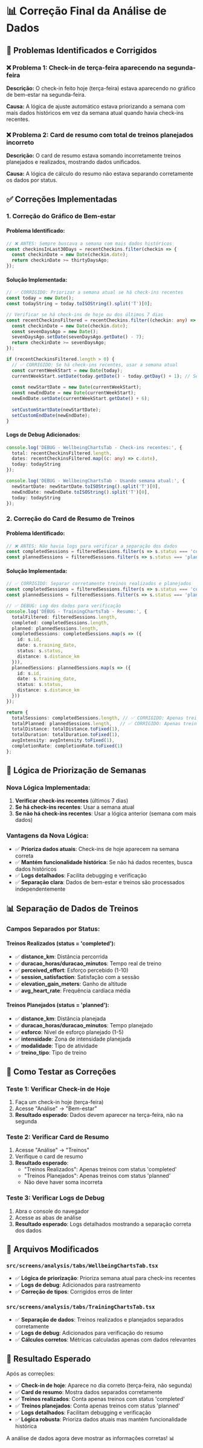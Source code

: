 # 📊 Correção Final da Análise de Dados

## 🎯 Problemas Identificados e Corrigidos

### ❌ **Problema 1: Check-in de terça-feira aparecendo na segunda-feira**
**Descrição:** O check-in feito hoje (terça-feira) estava aparecendo no gráfico de bem-estar na segunda-feira.

**Causa:** A lógica de ajuste automático estava priorizando a semana com mais dados históricos em vez da semana atual quando havia check-ins recentes.

### ❌ **Problema 2: Card de resumo com total de treinos planejados incorreto**
**Descrição:** O card de resumo estava somando incorretamente treinos planejados e realizados, mostrando dados unificados.

**Causa:** A lógica de cálculo do resumo não estava separando corretamente os dados por status.

## ✅ **Correções Implementadas**

### **1. Correção do Gráfico de Bem-estar**

#### **Problema Identificado:**
```typescript
// ❌ ANTES: Sempre buscava a semana com mais dados históricos
const checkinsInLast30Days = recentCheckins.filter(checkin => {
  const checkinDate = new Date(checkin.date);
  return checkinDate >= thirtyDaysAgo;
});
```

#### **Solução Implementada:**
```typescript
// ✅ CORRIGIDO: Priorizar a semana atual se há check-ins recentes
const today = new Date();
const todayString = today.toISOString().split('T')[0];

// Verificar se há check-ins de hoje ou dos últimos 7 dias
const recentCheckinsFiltered = recentCheckins.filter((checkin: any) => {
  const checkinDate = new Date(checkin.date);
  const sevenDaysAgo = new Date();
  sevenDaysAgo.setDate(sevenDaysAgo.getDate() - 7);
  return checkinDate >= sevenDaysAgo;
});

if (recentCheckinsFiltered.length > 0) {
  // ✅ CORRIGIDO: Se há check-ins recentes, usar a semana atual
  const currentWeekStart = new Date(today);
  currentWeekStart.setDate(today.getDate() - today.getDay() + 1); // Segunda-feira da semana atual
  
  const newStartDate = new Date(currentWeekStart);
  const newEndDate = new Date(currentWeekStart);
  newEndDate.setDate(currentWeekStart.getDate() + 6);
  
  setCustomStartDate(newStartDate);
  setCustomEndDate(newEndDate);
}
```

#### **Logs de Debug Adicionados:**
```typescript
console.log('DEBUG - WellbeingChartsTab - Check-ins recentes:', {
  total: recentCheckinsFiltered.length,
  dates: recentCheckinsFiltered.map((c: any) => c.date),
  today: todayString
});

console.log('DEBUG - WellbeingChartsTab - Usando semana atual:', {
  newStartDate: newStartDate.toISOString().split('T')[0],
  newEndDate: newEndDate.toISOString().split('T')[0],
  today: todayString
});
```

### **2. Correção do Card de Resumo de Treinos**

#### **Problema Identificado:**
```typescript
// ❌ ANTES: Não havia logs para verificar a separação dos dados
const completedSessions = filteredSessions.filter(s => s.status === 'completed');
const plannedSessions = filteredSessions.filter(s => s.status === 'planned');
```

#### **Solução Implementada:**
```typescript
// ✅ CORRIGIDO: Separar corretamente treinos realizados e planejados
const completedSessions = filteredSessions.filter(s => s.status === 'completed');
const plannedSessions = filteredSessions.filter(s => s.status === 'planned');

// ✅ DEBUG: Log dos dados para verificação
console.log('DEBUG - TrainingChartsTab - Resumo:', {
  totalFiltered: filteredSessions.length,
  completed: completedSessions.length,
  planned: plannedSessions.length,
  completedSessions: completedSessions.map(s => ({
    id: s.id,
    date: s.training_date,
    status: s.status,
    distance: s.distance_km
  })),
  plannedSessions: plannedSessions.map(s => ({
    id: s.id,
    date: s.training_date,
    status: s.status,
    distance: s.distance_km
  }))
});

return {
  totalSessions: completedSessions.length, // ✅ CORRIGIDO: Apenas treinos realizados
  totalPlanned: plannedSessions.length,   // ✅ CORRIGIDO: Apenas treinos planejados
  totalDistance: totalDistance.toFixed(1),
  totalDuration: totalDuration.toFixed(1),
  avgIntensity: avgIntensity.toFixed(1),
  completionRate: completionRate.toFixed(1)
};
```

## 🧮 **Lógica de Priorização de Semanas**

### **Nova Lógica Implementada:**

1. **Verificar check-ins recentes** (últimos 7 dias)
2. **Se há check-ins recentes**: Usar a semana atual
3. **Se não há check-ins recentes**: Usar a lógica anterior (semana com mais dados)

### **Vantagens da Nova Lógica:**
- ✅ **Prioriza dados atuais**: Check-ins de hoje aparecem na semana correta
- ✅ **Mantém funcionalidade histórica**: Se não há dados recentes, busca dados históricos
- ✅ **Logs detalhados**: Facilita debugging e verificação
- ✅ **Separação clara**: Dados de bem-estar e treinos são processados independentemente

## 📊 **Separação de Dados de Treinos**

### **Campos Separados por Status:**

#### **Treinos Realizados (status = 'completed'):**
- ✅ **distance_km**: Distância percorrida
- ✅ **duracao_horas/duracao_minutos**: Tempo real de treino
- ✅ **perceived_effort**: Esforço percebido (1-10)
- ✅ **session_satisfaction**: Satisfação com a sessão
- ✅ **elevation_gain_meters**: Ganho de altitude
- ✅ **avg_heart_rate**: Frequência cardíaca média

#### **Treinos Planejados (status = 'planned'):**
- ✅ **distance_km**: Distância planejada
- ✅ **duracao_horas/duracao_minutos**: Tempo planejado
- ✅ **esforco**: Nível de esforço planejado (1-5)
- ✅ **intensidade**: Zona de intensidade planejada
- ✅ **modalidade**: Tipo de atividade
- ✅ **treino_tipo**: Tipo de treino

## 📱 **Como Testar as Correções**

### **Teste 1: Verificar Check-in de Hoje**
1. Faça um check-in hoje (terça-feira)
2. Acesse "Análise" → "Bem-estar"
3. **Resultado esperado**: Dados devem aparecer na terça-feira, não na segunda

### **Teste 2: Verificar Card de Resumo**
1. Acesse "Análise" → "Treinos"
2. Verifique o card de resumo
3. **Resultado esperado**: 
   - "Treinos Realizados": Apenas treinos com status 'completed'
   - "Treinos Planejados": Apenas treinos com status 'planned'
   - Não deve haver soma incorreta

### **Teste 3: Verificar Logs de Debug**
1. Abra o console do navegador
2. Acesse as abas de análise
3. **Resultado esperado**: Logs detalhados mostrando a separação correta dos dados

## 🔧 **Arquivos Modificados**

### **`src/screens/analysis/tabs/WellbeingChartsTab.tsx`**
- ✅ **Lógica de priorização**: Prioriza semana atual para check-ins recentes
- ✅ **Logs de debug**: Adicionados para rastreamento
- ✅ **Correção de tipos**: Corrigidos erros de linter

### **`src/screens/analysis/tabs/TrainingChartsTab.tsx`**
- ✅ **Separação de dados**: Treinos realizados e planejados separados corretamente
- ✅ **Logs de debug**: Adicionados para verificação do resumo
- ✅ **Cálculos corretos**: Métricas calculadas apenas com dados relevantes

## 🎉 **Resultado Esperado**

Após as correções:
- ✅ **Check-in de hoje**: Aparece no dia correto (terça-feira, não segunda)
- ✅ **Card de resumo**: Mostra dados separados corretamente
- ✅ **Treinos realizados**: Conta apenas treinos com status 'completed'
- ✅ **Treinos planejados**: Conta apenas treinos com status 'planned'
- ✅ **Logs detalhados**: Facilitam debugging e verificação
- ✅ **Lógica robusta**: Prioriza dados atuais mas mantém funcionalidade histórica

A análise de dados agora deve mostrar as informações corretas! 📊
